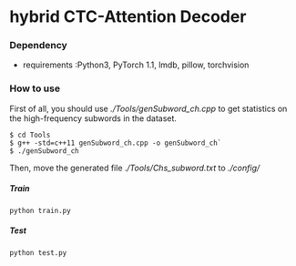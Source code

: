 # hybrid CTC-Attention Decoder

### Dependency
- requirements :Python3, PyTorch 1.1, lmdb, pillow, torchvision



### How to use

First of all,  you should use  *./Tools/genSubword_ch.cpp*  to get statistics on the high-frequency subwords in the dataset.

```shell
$ cd Tools
$ g++ -std=c++11 genSubword_ch.cpp -o genSubword_ch`
$ ./genSubword_ch
```

Then, move the generated file .*/Tools/Chs_subword.txt* to *./config/*

##### Train

```shell
python train.py
```

##### Test

```shell
python test.py
```

